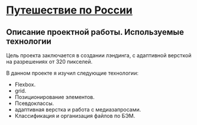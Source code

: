 # [Путешествие по России](https://bonraton.github.io/russian-travel/index.htmll)


## **Описание проектной работы. Используемые технологии** 

Цель проекта заключается в создании лэндинга, с адаптивной версткой на разрешениях от 320 пикселей.
 
В данном проекте я изучил следующие технологии: 
- Flexbox.
- grid.
- Позиционирование элементов. 
- Псевдоклассы.
- адаптивная верстка и работа с медиазапросами.
- Классификация и организация файлов по БЭМ.
